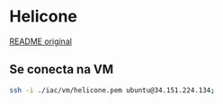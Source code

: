 # Helicone

[README original](https://github.com/Helicone/helicone)

## Se conecta na VM

```bash
ssh -i ./iac/vm/helicone.pem ubuntu@34.151.224.134;
```
